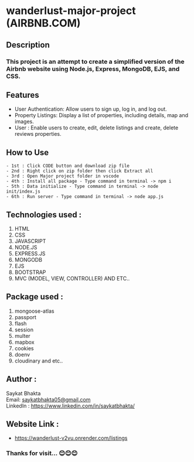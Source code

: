 ﻿# wanderlust-major-project (AIRBNB.COM)

## Description
### This project is an attempt to create a simplified version of the Airbnb website using Node.js, Express, MongoDB, EJS, and CSS.

## Features
- User Authentication: Allow users to sign up, log in, and log out.
- Property Listings: Display a list of properties, including details, map and images.
- User : Enable users to create, edit, delete listings and create, delete reviews properties.

## How to Use
    - 1st : Click CODE button and download zip file
    - 2nd : Right click on zip folder then click Extract all 
    - 3rd : Open Major project folder in vscode 
    - 4th : Install all package - Type command in terminal -> npm i
    - 5th : Data initialize - Type command in terminal -> node init/index.js
    - 6th : Run server - Type command in terminal -> node app.js

## Technologies used :
   1. HTML
   2. CSS
   3. JAVASCRIPT
   4. NODE.JS
   5. EXPRESS.JS
   6. MONGODB
   7. EJS
   8. BOOTSTRAP
   9. MVC (MODEL, VIEW, CONTROLLER) AND ETC..

## Package used :
   1. mongoose-atlas
   2. passport
   3. flash
   4. session
   5. multer
   6. mapbox
   7. cookies
   8. doenv
   9. cloudinary and etc..
## Author :
   Saykat Bhakta
   <br>
   Email: saykatbhakta05@gmail.com
   <br>
   LinkedIn : https://www.linkedin.com/in/saykatbhakta/

## Website Link :
- https://wanderlust-v2vu.onrender.com/listings


### Thanks for visit... 😊😊😊
